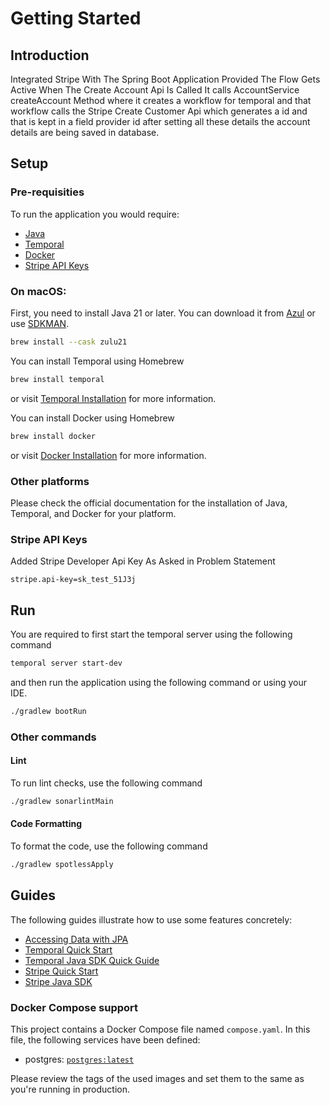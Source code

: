# Getting Started

## Introduction

Integrated Stripe With The Spring Boot Application Provided
The Flow Gets Active When The Create Account Api Is Called It calls AccountService
createAccount Method where it creates a workflow for temporal and that workflow
calls the Stripe Create Customer Api which generates a id and that is kept in a field
provider id after setting all these details the account details are being saved in database.

## Setup

### Pre-requisities

To run the application you would require:

- [Java](https://www.azul.com/downloads/#zulu)
- [Temporal](https://docs.temporal.io/cli#install)
- [Docker](https://docs.docker.com/get-docker/)
- [Stripe API Keys](https://stripe.com/docs/keys)

### On macOS:

First, you need to install Java 21 or later. You can download it from [Azul](https://www.azul.com/downloads/#zulu) or
use [SDKMAN](https://sdkman.io/).

```sh
brew install --cask zulu21
```

You can install Temporal using Homebrew

```sh
brew install temporal
```

or visit [Temporal Installation](https://docs.temporal.io/cli#install) for more information.

You can install Docker using Homebrew

```sh
brew install docker
```

or visit [Docker Installation](https://docs.docker.com/get-docker/) for more information.

### Other platforms

Please check the official documentation for the installation of Java, Temporal, and Docker for your platform.

### Stripe API Keys

Added Stripe Developer Api Key As Asked in Problem Statement

```properties
stripe.api-key=sk_test_51J3j
```

## Run

You are required to first start the temporal server using the following command

```sh
temporal server start-dev
```

and then run the application using the following command or using your IDE.

```sh
./gradlew bootRun
```

### Other commands

#### Lint
To run lint checks, use the following command

```sh
./gradlew sonarlintMain
```

#### Code Formatting
To format the code, use the following command

```sh
./gradlew spotlessApply
```

## Guides

The following guides illustrate how to use some features concretely:

- [Accessing Data with JPA](https://spring.io/guides/gs/accessing-data-jpa/)
- [Temporal Quick Start](https://docs.temporal.io/docs/quick-start)
- [Temporal Java SDK Quick Guide](https://docs.temporal.io/dev-guide/java)
- [Stripe Quick Start](https://stripe.com/docs/quickstart)
- [Stripe Java SDK](https://stripe.com/docs/api/java)

### Docker Compose support

This project contains a Docker Compose file named `compose.yaml`.
In this file, the following services have been defined:

- postgres: [`postgres:latest`](https://hub.docker.com/_/postgres)

Please review the tags of the used images and set them to the same as you're running in production.
